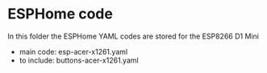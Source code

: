 # ESPHome code
In this folder the ESPHome YAML codes are stored for the ESP8266 D1 Mini

- main code: esp-acer-x1261.yaml
- to include: buttons-acer-x1261.yaml
